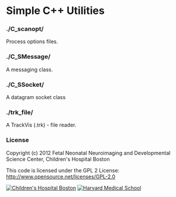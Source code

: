 Simple C++ Utilities
====================

### ./C_scanopt/ ###
Process options files.

### ./C_SMessage/ ###
A messaging class.

### ./C_SSocket/ ###
A datagram socket class

### ./trk_file/ ###
A TrackVis (.trk) - file reader.

    
### License ###
Copyright (c) 2012 Fetal Neonatal Neuroimaging and Developmental Science Center, Children's Hospital Boston

This code is licensed under the GPL 2 License: http://www.opensource.net/licenses/GPL-2.0

<a href="http://childrenshospital.org/FNNDSC"><img src="http://xtk.github.com/chb_logo.jpg" alt="Children's Hospital Boston" title="Children's Hospital Boston"></a>
<a href="http://hms.harvard.edu"><img src="http://xtk.github.com/hms_logo.jpg" alt="Harvard Medical School" title="Harvard Medical School"></a>    
    